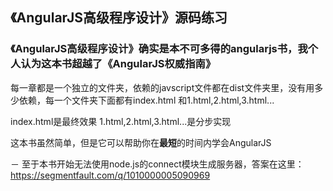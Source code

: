 ## 《AngularJS高级程序设计》源码练习

### 《AngularJS高级程序设计》确实是本不可多得的angularjs书，我个人认为这本书超越了《AngularJS权威指南》

每一章都是一个独立的文件夹，依赖的javscript文件都在dist文件夹里，没有用多少依赖，每一个文件夹下面都有index.html
和1.html,2.html,3.html... 

index.html是最终效果
1.html,2.html,3.html...是分步实现

这本书虽然简单，但是它可以帮助你在**最短**的时间内学会AngularJS

－ 至于本书开始无法使用node.js的connect模块生成服务器，答案在这里：https://segmentfault.com/q/1010000005090969